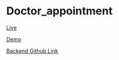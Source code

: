 # Doctor_appointment


[Live ](https://dental-doctor-ujjal.netlify.app/)

[Demo ](https://drive.google.com/file/d/1t8Nl8gUJtB5rgauRvHjPHj3xPGdVGo4f/view?usp=sharing)

[Backend Github Link](https://github.com/Sangee-R/Doctor_appointment/tree/backend)


